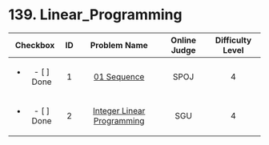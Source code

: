 # 139. Linear_Programming


| Checkbox | ID | Problem Name|Online Judge|Difficulty Level|
|:---:|:---:|:---:|:---:|:---:|
|<ul><li>- [ ] Done</li></ul>|1|[01 Sequence](http://www.spoj.com/problems/SEQ1/)|SPOJ|4|
|<ul><li>- [ ] Done</li></ul>|2|[Integer Linear Programming](http://acm.sgu.ru/problem.php?contest=0&problem=248)|SGU|4|
